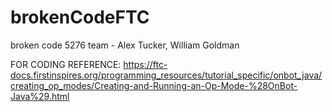 # brokenCodeFTC
broken code 5276 team - Alex Tucker, William Goldman

FOR CODING REFERENCE: https://ftc-docs.firstinspires.org/programming_resources/tutorial_specific/onbot_java/creating_op_modes/Creating-and-Running-an-Op-Mode-%28OnBot-Java%29.html
